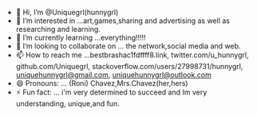 - 👋 Hi, I’m @Uniquegrl(hunnygrl) 
- 👀 I’m interested in ...art,games,sharing and advertising as well as researching and learning.
- 🌱 I’m currently learning ...everything!!!!!
- 💞️ I’m looking to collaborate on ... the network,social media and web.
- 📫 How to reach me ...bestbrashac1fdffff8.link, twitter.com/u_hunnygrl, github.com/Uniquegrl, stackoverflow.com/users/27998731/hunnygrl, uniquehunnygrl@gmail.com, uniquehunnygrl@outlook.com
- 😄 Pronouns: ... (Roni) Chavez,Mrs.Chavez(her,hers)
- ⚡ Fun fact: ... i'm very determined to succeed and Im very understanding, unique,and fun.

<!---
Uniquegrl/Uniquegrl is a ✨ special ✨ repository because its `README.md` (this file) appears on your GitHub profile.
You can click the Preview link to take a look at your changes.
--->
